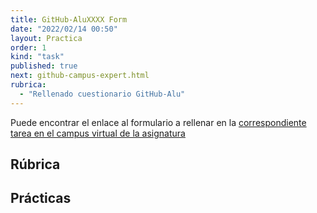 ```yaml
---
title: GitHub-AluXXXX Form
date: "2022/02/14 00:50"
layout: Practica
order: 1
kind: "task"
published: true
next: github-campus-expert.html
rubrica:
  - "Rellenado cuestionario GitHub-Alu"
---
```



Puede encontrar el enlace al formulario a rellenar en la [correspondiente tarea en el campus virtual de la asignatura](https://campusingenieriaytecnologia2122.ull.es/mod/assign/view.php?id=21205&forceview=1)

## Rúbrica

<rubrica></rubrica>

## Prácticas

<practicas></practicas>

<campus-virtual></campus-virtual>